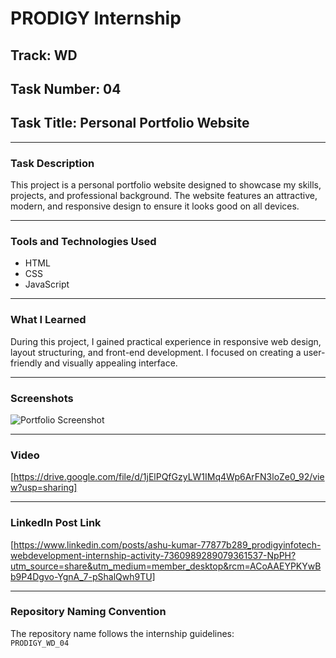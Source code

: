 # PRODIGY Internship

## Track: WD  
## Task Number: 04  
## Task Title: Personal Portfolio Website

---

### Task Description  
This project is a personal portfolio website designed to showcase my skills, projects, and professional background. The website features an attractive, modern, and responsive design to ensure it looks good on all devices.

---

### Tools and Technologies Used  
- HTML  
- CSS  
- JavaScript  

---

### What I Learned  
During this project, I gained practical experience in responsive web design, layout structuring, and front-end development. I focused on creating a user-friendly and visually appealing interface.

---

### Screenshots
![Portfolio Screenshot](https://drive.google.com/file/d/1e-jgG0ewqdMC5h-pP5rNTwAqwJTeo6mC/view?usp=sharing)

---

### Video  
[https://drive.google.com/file/d/1jElPQfGzyLW1IMq4Wp6ArFN3loZe0_92/view?usp=sharing]

---

### LinkedIn Post Link  
[https://www.linkedin.com/posts/ashu-kumar-77877b289_prodigyinfotech-webdevelopment-internship-activity-7360989289079361537-NpPH?utm_source=share&utm_medium=member_desktop&rcm=ACoAAEYPKYwBb9P4Dgvo-YgnA_7-pShalQwh9TU]

---

### Repository Naming Convention  
The repository name follows the internship guidelines:  
`PRODIGY_WD_04`
